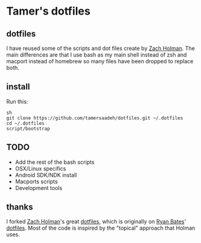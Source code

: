 # Tamer's dotfiles

## dotfiles

I have reused some of the scripts and dot files create by [Zach Holman](https://github.com/holman/dotfiles). The main differences are that I use bash as my main shell instead of zsh and macport instead of homebrew so many files have been dropped to replace both.

## install

Run this:

```
sh
git clone https://github.com/tamersaadeh/dotfiles.git ~/.dotfiles
cd ~/.dotfiles
script/bootstrap
```

## TODO

* Add the rest of the bash scripts
* OSX/Linux specifics
* Android SDK/NDK install
* Macports scripts
* Development tools

## thanks

I forked [Zach Holman](https://github.com/holman)'s great [dotfiles](https://github.com/holman/dotfiles), which is originally on [Ryan Bates](https://github.com/ryanb)' [dotfiles](https://github.com/ryanb/dotfiles). Most of the code is inspired by the "topical" approach that Holman uses.